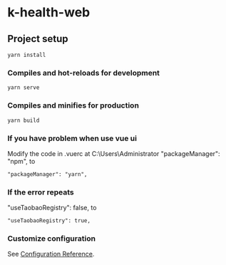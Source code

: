 # k-health-web

## Project setup

```
yarn install
```

### Compiles and hot-reloads for development

```
yarn serve
```

### Compiles and minifies for production

```
yarn build
```

### If you have problem when use vue ui

Modify the code in .vuerc at C:\Users\Administrator
"packageManager": "npm", to

```
"packageManager": "yarn",
```

### If the error repeats

"useTaobaoRegistry": false, to

```
"useTaobaoRegistry": true,
```

### Customize configuration

See [Configuration Reference](https://cli.vuejs.org/config/).
